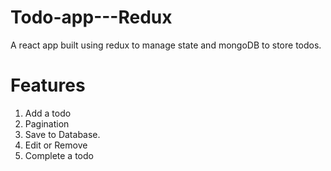 # Todo-app---Redux
A react app built using redux to manage state and mongoDB to store todos.

# Features
  1. Add a todo
  2. Pagination
  3. Save to Database.
  4. Edit or Remove
  5. Complete a todo
